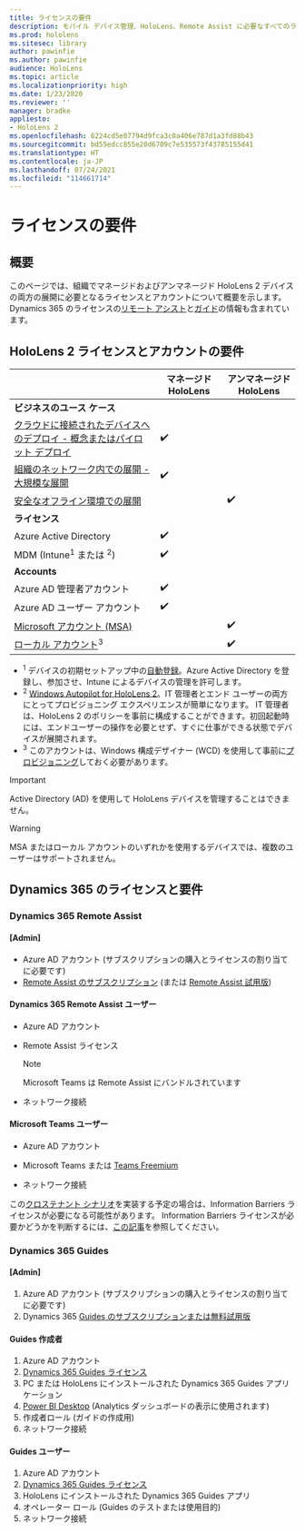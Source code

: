 ```yaml
---
title: ライセンスの要件
description: モバイル デバイス管理、HoloLens、Remote Assist に必要なすべてのライセンス要件とガイドラインを常に最新の状態に保ちます。
ms.prod: hololens
ms.sitesec: library
author: pawinfie
ms.author: pawinfie
audience: HoloLens
ms.topic: article
ms.localizationpriority: high
ms.date: 1/23/2020
ms.reviewer: ''
manager: bradke
appliesto:
- HoloLens 2
ms.openlocfilehash: 6224cd5e07794d9fca3c0a406e787d1a3fd88b43
ms.sourcegitcommit: bd55edcc855e20d6709c7e535573f43785155d41
ms.translationtype: HT
ms.contentlocale: ja-JP
ms.lasthandoff: 07/24/2021
ms.locfileid: "114661714"
---
```

# <a name="license-requirements"></a>ライセンスの要件

## <a name="overview"></a>概要
このページでは、組織でマネージドおよびアンマネージド HoloLens 2 デバイスの両方の展開に必要となるライセンスとアカウントについて概要を示します。 Dynamics 365 のライセンスの[リモート アシスト](#dynamics-365-remote-assist)と[ガイド](#dynamics-365-guides)の情報も含まれています。

## <a name="hololens-2-license-and-account-requirements"></a>HoloLens 2 ライセンスとアカウントの要件

 
|       &nbsp;      | マネージド HoloLens | アンマネージド HoloLens |
|-------------------|-----------------|---------------------|
| **ビジネスのユース ケース** | | |
| [クラウドに接続されたデバイスへのデプロイ - 概念またはパイロット デプロイ](hololens-requirements.md#scenario-a-deploy-to-cloud-connected-devices)  | ✔️| |
| [組織のネットワーク内での展開 - 大規模な展開](hololens-requirements.md#scenario-b-deploy-inside-your-organizations-network) | ✔️| |
| [安全なオフライン環境での展開](hololens-requirements.md#scenario-c-deploy-in-secure-offline-environment) | | ✔️ |
| **ライセンス** | | |
| Azure Active Directory | ✔️ | |
| MDM (Intune<sup>1</sup> または <sup>2</sup>) | ✔️  | |
| **Accounts** |  | |
| Azure AD 管理者アカウント | ✔️ |  |
| Azure AD ユーザー アカウント | ✔️ | |
| [Microsoft アカウント (MSA)](/windows/security/identity-protection/access-control/microsoft-accounts)| | ✔️ |
| [ローカル アカウント](/windows/security/identity-protection/access-control/local-accounts)<sup>3</sup> | | ✔️ |
- <sup>1</sup> デバイスの初期セットアップ中の[自動登録](/mem/intune/enrollment/windows-enroll#enable-windows-10-automatic-enrollment)。Azure Active Directory を登録し、参加させ、Intune によるデバイスの管理を許可します。
- <sup>2</sup> [Windows Autopilot for HoloLens 2](hololens2-autopilot.md)。IT 管理者とエンド ユーザーの両方にとってプロビジョニング エクスペリエンスが簡単になります。 IT 管理者は、HoloLens 2 のポリシーを事前に構成することができます。初回起動時には、エンドユーザーの操作を必要とせず、すぐに仕事ができる状態でデバイスが展開されます。
- <sup>3</sup> このアカウントは、Windows 構成デザイナー (WCD) を使用して事前に[プロビジョニング](hololens-provisioning.md#provisioning-package-hololens-wizard)しておく必要があります。

> [!IMPORTANT]
> Active Directory (AD) を使用して HoloLens デバイスを管理することはできません。
 
> [!WARNING]
> MSA またはローカル アカウントのいずれかを使用するデバイスでは、複数のユーザーはサポートされません。

## <a name="dynamics-365-licensing-and-requirements"></a>Dynamics 365 のライセンスと要件

### <a name="dynamics-365-remote-assist"></a>Dynamics 365 Remote Assist 

#### <a name="admin"></a>[Admin]

- Azure AD アカウント (サブスクリプションの購入とライセンスの割り当てに必要です)
- [Remote Assist のサブスクリプション](/dynamics365/mixed-reality/remote-assist/buy-and-deploy-remote-assist) (または [Remote Assist 試用版](/dynamics365/mixed-reality/remote-assist/try-remote-assist))
    
#### <a name="dynamics-365-remote-assist-user"></a>Dynamics 365 Remote Assist ユーザー

- Azure AD アカウント

- Remote Assist ライセンス 

  > [!NOTE]
  > Microsoft Teams は Remote Assist にバンドルされています

- ネットワーク接続

#### <a name="microsoft-teams-user"></a>Microsoft Teams ユーザー

- Azure AD アカウント

- Microsoft Teams または [Teams Freemium](https://products.office.com/microsoft-teams/free)

- ネットワーク接続

この[クロステナント シナリオ](/dynamics365/mixed-reality/remote-assist/cross-tenant-overview#scenario-2-leasing-services-to-other-tenants)を実装する予定の場合は、Information Barriers ライセンスが必要になる可能性があります。 Information Barriers ライセンスが必要かどうかを判断するには、[この記事](/dynamics365/mixed-reality/remote-assist/cross-tenant-licensing-implementation#step-1-determine-if-information-barriers-are-necessary)を参照してください。

### <a name="dynamics-365-guides"></a>Dynamics 365 Guides 

#### <a name="admin"></a>[Admin]

1. Azure AD アカウント (サブスクリプションの購入とライセンスの割り当てに必要です)
2. Dynamics 365 [Guides のサブスクリプションまたは無料試用版](/dynamics365/mixed-reality/guides/setup-step-one)

#### <a name="guides-author"></a>Guides 作成者

1. Azure AD アカウント
1. [Dynamics 365 Guides ライセンス](/dynamics365/mixed-reality/guides/requirements)
1. PC または HoloLens にインストールされた Dynamics 365 Guides アプリケーション
1. [Power BI Desktop](https://powerbi.microsoft.com/desktop/) (Analytics ダッシュボードの表示に使用されます)
1. 作成者ロール (ガイドの作成用)
1. ネットワーク接続

#### <a name="guides-user"></a>Guides ユーザー

1. Azure AD アカウント
1. [Dynamics 365 Guides ライセンス](/dynamics365/mixed-reality/guides/requirements)
1. HoloLens にインストールされた Dynamics 365 Guides アプリ
1. オペレーター ロール (Guides のテストまたは使用目的)
1. ネットワーク接続
